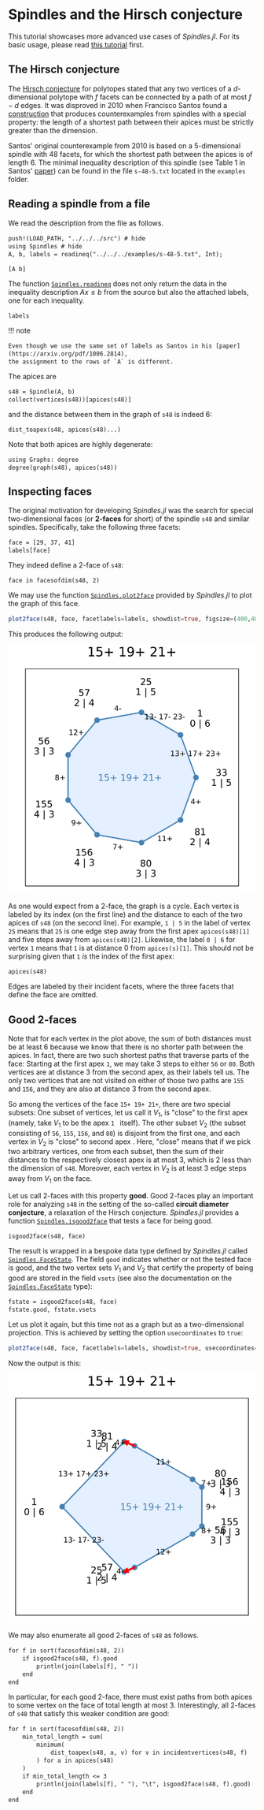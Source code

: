 # Spindles and the Hirsch conjecture
This tutorial showcases more advanced use cases of *Spindles.jl*. For its basic usage, please read [this tutorial](@ref "First steps") first.

## The Hirsch conjecture
The [Hirsch conjecture](https://en.wikipedia.org/wiki/Hirsch_conjecture) for polytopes stated that any two vertices of a $d$-dimensional polytope with $f$ facets can be connected by a path of at most $f-d$ edges. It was disproved in 2010 when Francisco Santos found a [construction](https://arxiv.org/abs/1006.2814) that produces counterexamples from spindles with a special property: the length of a shortest path between their apices must be strictly greater than the dimension.

Santos' original counterexample from 2010 is based on a 5-dimensional spindle with 48 facets, for which the shortest path between the apices is of length 6. The minimal inequality description of this spindle (see Table 1 in Santos' [paper](https://arxiv.org/pdf/1006.2814)) can be found in the file `s-48-5.txt` located in the `examples` folder.

## Reading a spindle from a file
We read the description from the file as follows.
```@example s48
push!(LOAD_PATH, "../../../src") # hide
using Spindles # hide
A, b, labels = readineq("../../../examples/s-48-5.txt", Int);
```

```@example s48
[A b]
```
The function [`Spindles.readineq`](@ref) does not only return the data in the inequality description $Ax \le b$ from the source but also the attached labels, one for each inequality.

```@example s48
labels
```


!!! note

    Even though we use the same set of labels as Santos in his [paper](https://arxiv.org/pdf/1006.2814),
    the assignment to the rows of `A` is different.

The apices are
```@example s48
s48 = Spindle(A, b)
collect(vertices(s48))[apices(s48)]
```

and the distance between them in the graph of `s48` is indeed 6:
```@example s48
dist_toapex(s48, apices(s48)...)
```

Note that both apices are highly degenerate:
```@example s48
using Graphs: degree
degree(graph(s48), apices(s48))
```

## Inspecting faces
The original motivation for developing *Spindles.jl* was the search for special two-dimensional faces (or **2-faces** for short) of the spindle `s48` and similar spindles. Specifically, take the following three facets:

```@example s48
face = [29, 37, 41]
labels[face]
```

They indeed define a 2-face of `s48`:
```@example s48
face in facesofdim(s48, 2)
```

We may use the function [`Spindles.plot2face`](@ref) provided by *Spindles.jl* to plot the graph of this face.
```julia
plot2face(s48, face, facetlabels=labels, showdist=true, figsize=(400,400))
```

This produces the following output:

![](s48.svg)

As one would expect from a 2-face, the graph is a cycle. Each vertex is labeled by its index (on the first line) and the distance to each of the two apices of `s48` (on the second line). For example, `1 | 5` in the label of vertex `25` means that `25` is one edge step away from the first apex `apices(s48)[1]` and five steps away from `apices(s48)[2]`.
Likewise, the label `0 | 6` for vertex `1` means that `1` is at distance 0 from `apices(s)[1]`. This should not be surprising given that `1` *is* the index of the first apex:

```@example s48
apices(s48)
```

Edges are labeled by their incident facets, where the three facets that define the face are omitted.

## Good 2-faces
Note that for each vertex in the plot above, the sum of both distances must be at least 6 because we know that there is no shorter path between the apices. In fact, there are two such shortest paths that traverse parts of the face: Starting at the first apex `1`, we may take 3 steps to either `56` or `80`. Both vertices are at distance 3 from the second apex, as their labels tell us. 
The only two vertices that are not visited on either of those two paths are `155` and `156`, and they are also at distance 3 from the second apex. 

So among the vertices of the face `15+ 19+ 21+`, there are two special subsets:
One subset of vertices, let us call it $V_1$, is "close" to the first apex (namely, take $V_1$ to be the apex `1 ` itself). The other subset $V_2$ (the subset consisting of `56`, `155`, `156`, and `80`) is disjoint from the first one, and each vertex in $V_2$ is "close" to second apex . Here, "close" means that if we pick two arbitrary vertices, one from each subset, then the sum of their distances to the respectively closest apex is at most 3, which is 2 less than the dimension of `s48`. Moreover, each vertex in $V_2$ is at least 3 edge steps away from $V_1$ on the face.

Let us call 2-faces with this property **good**. Good 2-faces play an important role for analyzing `s48` in the setting of the so-called **circuit diameter conjecture**, a relaxation of the Hirsch conjecture. *Spindles.jl* provides a function [`Spindles.isgood2face`](@ref) that tests a face for being good.

```@example s48
isgood2face(s48, face)
```

The result is wrapped in a bespoke data type defined by *Spindles.jl* called [`Spindles.FaceState`](@ref). The field `good` indicates whether or not the tested face is good, and the two vertex sets $V_1$ and $V_2$ that certify the property of being good are stored in the field `vsets` (see also the documentation on the [`Spindles.FaceState`](@ref) type):

```@example s48
fstate = isgood2face(s48, face)
fstate.good, fstate.vsets
```



Let us plot it again, but this time not as a graph but as a two-dimensional projection. This is achieved by setting the option `usecoordinates` to `true`:
```julia
plot2face(s48, face, facetlabels=labels, showdist=true, usecoordinates=true, figsize=(400,400))
```

Now the output is this:

![](s48_geom.svg)

We may also enumerate all good 2-faces of `s48` as follows.
```@example s48
for f in sort(facesofdim(s48, 2))
    if isgood2face(s48, f).good
        println(join(labels[f], " "))
    end
end
```

In particular, for each good 2-face, there must exist paths from both apices to some vertex on the face of total length at most 3. 
Interestingly, all 2-faces of `s48` that satisfy this weaker condition are good:
```@example s48
for f in sort(facesofdim(s48, 2))
	min_total_length = sum(
		minimum(
			dist_toapex(s48, a, v) for v in incidentvertices(s48, f)
		) for a in apices(s48)
	)
	if min_total_length <= 3
		println(join(labels[f], " "), "\t", isgood2face(s48, f).good)
	end
end
```

